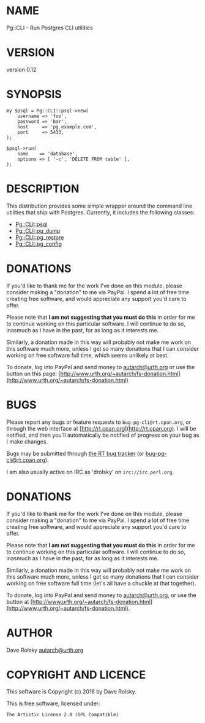 # NAME

Pg::CLI - Run Postgres CLI utilities

# VERSION

version 0.12

# SYNOPSIS

    my $psql = Pg::CLI::psql->new(
        username => 'foo',
        password => 'bar',
        host     => 'pg.example.com',
        port     => 5433,
    );

    $psql->run(
        name    => 'database',
        options => [ '-c', 'DELETE FROM table' ],
    );

# DESCRIPTION

This distribution provides some simple wrapper around the command line
utilities that ship with Postgres. Currently, it includes the following
classes:

- [Pg::CLI::psql](https://metacpan.org/pod/Pg::CLI::psql)
- [Pg::CLI::pg\_dump](https://metacpan.org/pod/Pg::CLI::pg_dump)
- [Pg::CLI::pg\_restore](https://metacpan.org/pod/Pg::CLI::pg_restore)
- [Pg::CLI::pg\_config](https://metacpan.org/pod/Pg::CLI::pg_config)

# DONATIONS

If you'd like to thank me for the work I've done on this module, please
consider making a "donation" to me via PayPal. I spend a lot of free time
creating free software, and would appreciate any support you'd care to offer.

Please note that **I am not suggesting that you must do this** in order for me
to continue working on this particular software. I will continue to do so,
inasmuch as I have in the past, for as long as it interests me.

Similarly, a donation made in this way will probably not make me work on this
software much more, unless I get so many donations that I can consider working
on free software full time, which seems unlikely at best.

To donate, log into PayPal and send money to autarch@urth.org or use the
button on this page: [http://www.urth.org/~autarch/fs-donation.html](http://www.urth.org/~autarch/fs-donation.html)

# BUGS

Please report any bugs or feature requests to `bug-pg-cli@rt.cpan.org`, or
through the web interface at [http://rt.cpan.org](http://rt.cpan.org).  I will be notified, and
then you'll automatically be notified of progress on your bug as I make
changes.

Bugs may be submitted through [the RT bug tracker](http://rt.cpan.org/Public/Dist/Display.html?Name=Pg-CLI)
(or [bug-pg-cli@rt.cpan.org](mailto:bug-pg-cli@rt.cpan.org)).

I am also usually active on IRC as 'drolsky' on `irc://irc.perl.org`.

# DONATIONS

If you'd like to thank me for the work I've done on this module, please
consider making a "donation" to me via PayPal. I spend a lot of free time
creating free software, and would appreciate any support you'd care to offer.

Please note that **I am not suggesting that you must do this** in order for me
to continue working on this particular software. I will continue to do so,
inasmuch as I have in the past, for as long as it interests me.

Similarly, a donation made in this way will probably not make me work on this
software much more, unless I get so many donations that I can consider working
on free software full time (let's all have a chuckle at that together).

To donate, log into PayPal and send money to autarch@urth.org, or use the
button at [http://www.urth.org/~autarch/fs-donation.html](http://www.urth.org/~autarch/fs-donation.html).

# AUTHOR

Dave Rolsky <autarch@urth.org>

# COPYRIGHT AND LICENCE

This software is Copyright (c) 2016 by Dave Rolsky.

This is free software, licensed under:

    The Artistic License 2.0 (GPL Compatible)
